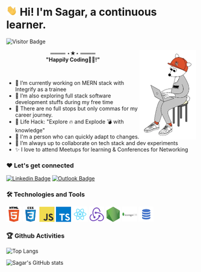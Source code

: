 
# <img src="https://github.com/sagar-aryal/sagar-aryal/blob/main/Images/Hi.gif" width="29px"> Hi! I'm Sagar, a continuous learner.<br/> 

![Visitor Badge](https://visitor-badge.laobi.icu/badge?page_id=sagar-aryal&left_color=blue&right_color=green)<br/>

<img src="https://github.com/sagar-aryal/sagar-aryal/blob/main/Images/giphy.webp" alt="side Gif" align="right" width="150" height="auto"/>

<p align="center", >
        ════ ⋆★⋆ ════
        <br>
  <b> "Happily Coding👨‍💻!" </b>
 </p>
 
<br/>

- 🔭 I’m currently working on MERN stack with Integrify as a trainee
- 🌱 I’m also exploring full stack software development stuffs during my free time
- 💯 There are no full stops but only commas for my career journey.
- 🎯 Life Hack: "Explore 🔥 and Explode 💣 with knowledge"
- 🤝  I'm a person who can quickly adapt to changes.
- 🚀 I’m always up to collaborate on tech stack and dev experiments
- ✨ I love to attend Meetups for learning & Conferences for Networking

### ❤️ Let's get connected
[![Linkedin Badge](https://img.shields.io/badge/-Sagar_Aryal-blue?style=flat-square&logo=Linkedin&logoColor=white&link=https://www.linkedin.com/in/sagar--aryal/)](https://www.linkedin.com/in/sagar--aryal/)
[![Outlook Badge](https://img.shields.io/badge/-sagar_yal92@utlook.com-blue?style=flat-square&logo=Gmail&logoColor=white&link=mailto:sagar_yal92@outlook.com)](mailto:sagar_yal92@outlook.com)



### 🛠️ Technologies and Tools

<code><img height="40" src="https://raw.githubusercontent.com/github/explore/80688e429a7d4ef2fca1e82350fe8e3517d3494d/topics/html/html.png"></code>
<code><img height="40" src="https://raw.githubusercontent.com/github/explore/80688e429a7d4ef2fca1e82350fe8e3517d3494d/topics/css/css.png"></code>
<code><img height="40" src="https://raw.githubusercontent.com/github/explore/80688e429a7d4ef2fca1e82350fe8e3517d3494d/topics/javascript/javascript.png"></code>
<code><img height="40" src="https://raw.githubusercontent.com/github/explore/80688e429a7d4ef2fca1e82350fe8e3517d3494d/topics/typescript/typescript.png"></code>
<code><img height="40" src="https://raw.githubusercontent.com/github/explore/80688e429a7d4ef2fca1e82350fe8e3517d3494d/topics/react/react.png"></code>
<code><img height="40" src="https://raw.githubusercontent.com/github/explore/80688e429a7d4ef2fca1e82350fe8e3517d3494d/topics/redux/redux.png"></code>
<code><img height="40" src="https://raw.githubusercontent.com/github/explore/80688e429a7d4ef2fca1e82350fe8e3517d3494d/topics/nodejs/nodejs.png"></code>
<code><img height="40" src="https://raw.githubusercontent.com/github/explore/80688e429a7d4ef2fca1e82350fe8e3517d3494d/topics/mongodb/mongodb.png"></code>
<code><img height="40" src="https://raw.githubusercontent.com/github/explore/80688e429a7d4ef2fca1e82350fe8e3517d3494d/topics/sql/sql.png"></code>

### 🏆 Github Activities

![Top Langs ](https://github-readme-stats.vercel.app/api/top-langs/?username=sagar-aryal&hide=TeX&layout=compact&theme=default&title_color=2d81e2&text_color=000000)

![Sagar's GitHub stats](https://github-readme-stats.vercel.app/api?username=sagar-aryal&show_icons=true&theme=default&title_color=2d81e2&text_color=000000&icon_color=7fff00)

<!--[![trophy](https://github-profile-trophy.vercel.app/?username=sagar-aryal&theme=flat&no-frame=true&row=1&&margin-w=20&no-bg=true)](https://github-profile-trophy.vercel.app/?username=sagar-aryal&theme=juicyfresh&no-frame=true&row=1&&margin-w=20&no-bg=true) -->



